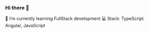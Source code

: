 ### Hi there 👋

🌱 I’m currently learning FullStack development
:computer: Stack: TypeScript Angular, JavaScript

<!--
**Zhadi-1-s/Zhadi-1-s** is a ✨ _special_ ✨ repository because its `README.md` (this file) appears on your GitHub profile.

Here are some ideas to get you started:

#DD0031
-->
